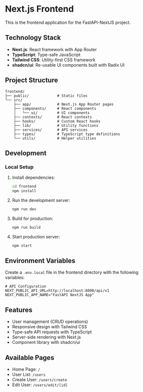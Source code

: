 # Next.js Frontend

This is the frontend application for the FastAPI-NextJS project.

## Technology Stack

- **Next.js**: React framework with App Router
- **TypeScript**: Type-safe JavaScript
- **Tailwind CSS**: Utility-first CSS framework
- **shadcn/ui**: Re-usable UI components built with Radix UI

## Project Structure

```
frontend/
├── public/             # Static files
└── src/
    ├── app/            # Next.js App Router pages
    ├── components/     # React components
    │   └── ui/         # UI components
    ├── contexts/       # React contexts
    ├── hooks/          # Custom React hooks
    ├── lib/            # Utility functions
    ├── services/       # API services
    ├── types/          # TypeScript type definitions
    └── utils/          # Helper utilities
```

## Development

### Local Setup

1. Install dependencies:
   ```bash
   cd frontend
   npm install
   ```

2. Run the development server:
   ```bash
   npm run dev
   ```

3. Build for production:
   ```bash
   npm run build
   ```

4. Start production server:
   ```bash
   npm start
   ```

## Environment Variables

Create a `.env.local` file in the frontend directory with the following variables:

```
# API Configuration
NEXT_PUBLIC_API_URL=http://localhost:8000/api/v1
NEXT_PUBLIC_APP_NAME="FastAPI NextJS App"
```

## Features

- User management (CRUD operations)
- Responsive design with Tailwind CSS
- Type-safe API requests with TypeScript
- Server-side rendering with Next.js
- Component library with shadcn/ui

## Available Pages

- Home Page: `/`
- User List: `/users`
- Create User: `/users/create`
- Edit User: `/users/edit/[id]`